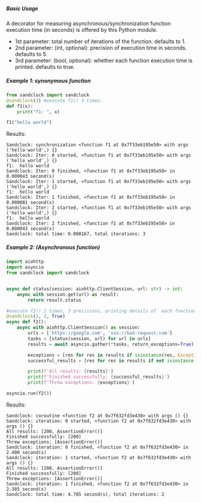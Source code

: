 ##### Basic Usage
A decorator for measuring asynchronous/synchronization function execution time (in seconds) is offered by this Python module.
- 1st parameter: total number of iterations of the function. defaults to 1.
- 2nd parameter: (int, optional): precision of execution time in seconds. defaults to 5.
- 3rd parameter: (bool, optional): whether each function execution time is printed. defaults to true.

##### Example 1: synonymous function
```python
from sandclock import sandclock
@sandclock(3) #execute f1() 3 times.
def f1(x):
    print("f1: ", x)

f1("hello world")

```
Results:
```
Sandclock: synchronization <function f1 at 0x7f33eb195e50> with args ('hello world',) {}
Sandclock: Iter: 0 started, <function f1 at 0x7f33eb195e50> with args ('hello world',) {}
f1:  hello world
Sandclock: Iter: 0 finished, <function f1 at 0x7f33eb195e50> in 0.000043 second(s)
Sandclock: Iter: 1 started, <function f1 at 0x7f33eb195e50> with args ('hello world',) {}
f1:  hello world
Sandclock: Iter: 1 finished, <function f1 at 0x7f33eb195e50> in 0.000081 second(s)
Sandclock: Iter: 2 started, <function f1 at 0x7f33eb195e50> with args ('hello world',) {}
f1:  hello world
Sandclock: Iter: 2 finished, <function f1 at 0x7f33eb195e50> in 0.000043 second(s)
Sandclock: total time: 0.000167, total iterations: 3
```
##### Example 2: (Asynchronous function)
```python
import aiohttp
import asyncio
from sandclock import sandclock


async def status(session: aiohttp.ClientSession, url: str) -> int:
    async with session.get(url) as result:
        return result.status

#execute f2() 2 times, 3 precisions, printing details of  each function call.
@sandclock(2, 3, True)
async def f2():
    async with aiohttp.ClientSession() as session:
        urls = ['https://google.com', 'xxx://bad-request.com']
        tasks = [status(session, url) for url in urls]
        results = await asyncio.gather(*tasks, return_exceptions=True)

        exceptions = [res for res in results if isinstance(res, Exception)]
        successful_results = [res for res in results if not isinstance(res, Exception)]

        print(f'All results: {results}')
        print(f'Finished successfully: {successful_results}')
        print(f'Threw exceptions: {exceptions}')

asyncio.run(f2())
```
Results:
```
Sandclock: coroutine <function f2 at 0x7f632fd3e430> with args () {}
Sandclock: iteration: 0 started, <function f2 at 0x7f632fd3e430> with args () {}
All results: [200, AssertionError()]
Finished successfully: [200]
Threw exceptions: [AssertionError()]
Sandclock: iteration: 0 finished, <function f2 at 0x7f632fd3e430> in 2.400 second(s)
Sandclock: iteration: 1 started, <function f2 at 0x7f632fd3e430> with args () {}
All results: [200, AssertionError()]
Finished successfully: [200]
Threw exceptions: [AssertionError()]
Sandclock: iteration: 1 finished, <function f2 at 0x7f632fd3e430> in 2.385 second(s)
Sandclock: total time: 4.785 second(s), total iterations: 2
```
